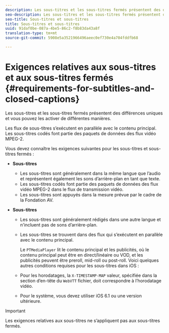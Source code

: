 ```yaml
---
description: Les sous-titres et les sous-titres fermés présentent des différences uniques et vous pouvez les activer de différentes manières.
seo-description: Les sous-titres et les sous-titres fermés présentent des différences uniques et vous pouvez les activer de différentes manières.
seo-title: Sous-titres et sous-titres
title: Sous-titres et sous-titres
uuid: 91daf0be-087a-4be5-86c2-f8b83da43a8f
translation-type: tm+mt
source-git-commit: 5908e5a3521966496aeec0ef730e4a704fddfb68

---
```



# Exigences relatives aux sous-titres et aux sous-titres fermés {#requirements-for-subtitles-and-closed-captions}

Les sous-titres et les sous-titres fermés présentent des différences uniques et vous pouvez les activer de différentes manières.

Les flux de sous-titres s’exécutent en parallèle avec le contenu principal. Les sous-titres codés font partie des paquets de données des flux vidéo MPEG-2.

Vous devez connaître les exigences suivantes pour les sous-titres et sous-titres fermés :

* **Sous-titres**

   * Les sous-titres sont généralement dans la même langue que l’audio et représentent également les sons d’arrière-plan en tant que texte.
   * Les sous-titres codés font partie des paquets de données des flux vidéo MPEG-2 dans le flux de transmission vidéo.
   * Les sous-titres sont appuyés dans la mesure prévue par le cadre de la Fondation AV.

* **Sous-titres**

   * Les sous-titres sont généralement rédigés dans une autre langue et n’incluent pas de sons d’arrière-plan.
   * Les sous-titres se trouvent dans des flux qui s’exécutent en parallèle avec le contenu principal.

      Le `PTMediaPlayer` lit le contenu principal et les publicités, où le contenu principal peut être en direct/linéaire ou VOD, et les publicités peuvent être preroll, mid-roll ou post-roll.
   Voici quelques autres conditions requises pour les sous-titres dans iOS :

   * Pour les horodatages, la `X-TIMESTAMP-MAP` valeur, spécifiée dans la section d’en-tête du `WebVTT` fichier, doit correspondre à l’horodatage vidéo.

   * Pour le système, vous devez utiliser iOS 6.1 ou une version ultérieure.


>[!IMPORTANT]
>
>Les exigences relatives aux sous-titres ne s’appliquent pas aux sous-titres fermés.

